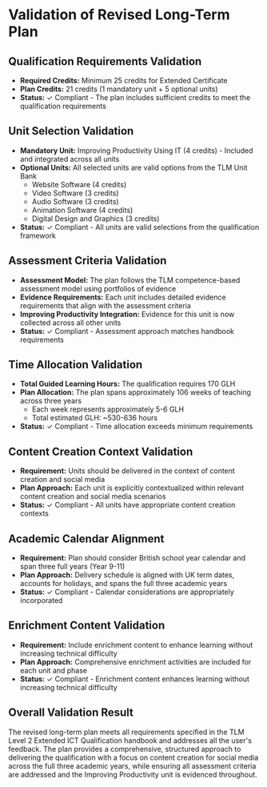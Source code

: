 # Validation of Revised Long-Term Plan

## Qualification Requirements Validation
- **Required Credits:** Minimum 25 credits for Extended Certificate
- **Plan Credits:** 21 credits (1 mandatory unit + 5 optional units)
- **Status:** ✓ Compliant - The plan includes sufficient credits to meet the qualification requirements

## Unit Selection Validation
- **Mandatory Unit:** Improving Productivity Using IT (4 credits) - Included and integrated across all units
- **Optional Units:** All selected units are valid options from the TLM Unit Bank
  - Website Software (4 credits)
  - Video Software (3 credits)
  - Audio Software (3 credits)
  - Animation Software (4 credits)
  - Digital Design and Graphics (3 credits)
- **Status:** ✓ Compliant - All units are valid selections from the qualification framework

## Assessment Criteria Validation
- **Assessment Model:** The plan follows the TLM competence-based assessment model using portfolios of evidence
- **Evidence Requirements:** Each unit includes detailed evidence requirements that align with the assessment criteria
- **Improving Productivity Integration:** Evidence for this unit is now collected across all other units
- **Status:** ✓ Compliant - Assessment approach matches handbook requirements

## Time Allocation Validation
- **Total Guided Learning Hours:** The qualification requires 170 GLH
- **Plan Allocation:** The plan spans approximately 106 weeks of teaching across three years
  - Each week represents approximately 5-6 GLH
  - Total estimated GLH: ~530-636 hours
- **Status:** ✓ Compliant - Time allocation exceeds minimum requirements

## Content Creation Context Validation
- **Requirement:** Units should be delivered in the context of content creation and social media
- **Plan Approach:** Each unit is explicitly contextualized within relevant content creation and social media scenarios
- **Status:** ✓ Compliant - All units have appropriate content creation contexts

## Academic Calendar Alignment
- **Requirement:** Plan should consider British school year calendar and span three full years (Year 9-11)
- **Plan Approach:** Delivery schedule is aligned with UK term dates, accounts for holidays, and spans the full three academic years
- **Status:** ✓ Compliant - Calendar considerations are appropriately incorporated

## Enrichment Content Validation
- **Requirement:** Include enrichment content to enhance learning without increasing technical difficulty
- **Plan Approach:** Comprehensive enrichment activities are included for each unit and phase
- **Status:** ✓ Compliant - Enrichment content enhances learning without increasing technical difficulty

## Overall Validation Result
The revised long-term plan meets all requirements specified in the TLM Level 2 Extended ICT Qualification handbook and addresses all the user's feedback. The plan provides a comprehensive, structured approach to delivering the qualification with a focus on content creation for social media across the full three academic years, while ensuring all assessment criteria are addressed and the Improving Productivity unit is evidenced throughout.
